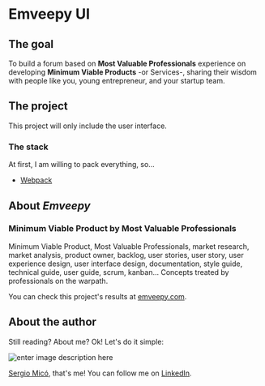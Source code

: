 # Emveepy UI

## The goal

To build a forum based on **Most Valuable Professionals** experience on developing **Minimum Viable Products** -or Services-, sharing their wisdom with people like you, young entrepreneur, and your startup  team.

## The project

This project will only include the user interface.

### The stack

At first, I am willing to pack everything, so...

 - [Webpack](https://webpack.js.org/get-started/)

## About *Emveepy*

### Minimum Viable Product by Most Valuable Professionals

Minimum Viable Product, Most Valuable Professionals, market research, market analysis, product owner, backlog, user stories, user story, user experience design, user interface design, documentation, style guide, technical guide, user guide, scrum, kanban... Concepts treated by professionals on the warpath.

You can check this project's results at [emveepy.com](http://www.emveepy.com).

## About the author

Still reading? About me?
Ok! Let's do it simple:

![enter image description here](https://media.licdn.com/mpr/mpr/shrink_100_100/AAEAAQAAAAAAAAIpAAAAJDQxZWE4MmE4LTc1ODYtNGFhMy04NjhlLWI2MDM1MDFkZmYwZA.jpg)

[Sergio Micó](http://www.sergiomico.com), that's me!
You can follow me on [LinkedIn](https://www.linkedin.com/in/sergio-mico).
